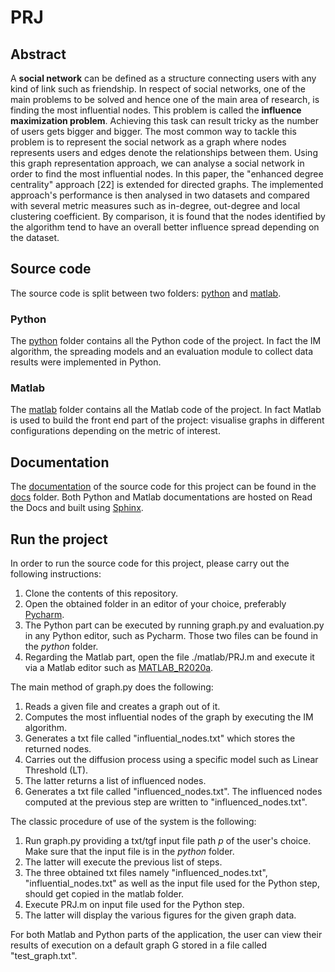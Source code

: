 # PRJ


## Abstract
A **social network** can be defined as a structure connecting users with any kind of link such as friendship. In respect of social networks, one of the main problems to be solved and hence one of the main area of research, is finding the most influential nodes. This problem is called the **influence maximization problem**. Achieving this task can result tricky as the number of users gets bigger and bigger. The most common way to tackle this problem is to represent the social network as a graph where nodes represents users and edges denote the relationships between them. Using this graph representation approach, we can analyse a social network in order to find the most influential nodes. 
In this paper, the "enhanced degree centrality" approach [22] is extended for directed graphs. The implemented approach's performance is then analysed in two datasets and compared with several metric measures such as in-degree, out-degree and local clustering coefficient. By comparison, it is found that the nodes identified by the algorithm tend to have an overall better influence spread depending on the dataset. 

## Source code
The source code is split between two folders: [python](https://github.com/KossaiSbai/PRJ/tree/master/python) and [matlab](https://github.com/KossaiSbai/PRJ/tree/master/matlab).

### Python
The [python](https://github.com/KossaiSbai/PRJ/tree/master/python) folder contains all the Python code of the project. 
In fact the IM algorithm, the spreading models and an evaluation module to collect data results were implemented in Python.

### Matlab
The [matlab](https://github.com/KossaiSbai/PRJ/tree/master/matlab) folder contains all the Matlab code of the project. 
In fact Matlab is used to build the front end part of the project: visualise graphs in different configurations depending on the metric of interest. 


## Documentation
The [documentation](https://prj.readthedocs.io/en/latest/) of the source code for this project can be found in the [docs](https://github.com/KossaiSbai/PRJ/tree/master/docs) folder.
Both Python and Matlab documentations are hosted on Read the Docs and built using [Sphinx](https://www.sphinx-doc.org/en/master/). 

## Run the project 
In order to run the source code for this project, please carry out the following instructions: 
1. Clone the contents of this repository.
2. Open the obtained folder in an editor of your choice, preferably [Pycharm](https://www.jetbrains.com/pycharm/).  
2. The Python part can be executed by running graph.py and evaluation.py in any Python editor, such as Pycharm. Those two files can be found in the *python* folder.
3. Regarding the Matlab part, open the file ./matlab/PRJ.m and execute it via a Matlab editor such as [MATLAB_R2020a](https://www.mathworks.com/products/new_products/latest_features.html). 


The main method of graph.py does the following:
1. Reads a given file and creates a graph out of it.
2. Computes the most influential nodes of the graph by executing the IM algorithm.
3. Generates a txt file called "influential_nodes.txt" which stores the returned nodes.
4. Carries out the diffusion process using a specific model such as Linear Threshold (LT).
5. The latter returns a list of influenced nodes.
6. Generates a txt file called "influenced_nodes.txt". The influenced nodes computed at the previous step are written to "influenced_nodes.txt". 

The classic procedure of use of the system is the following:
1. Run graph.py providing a txt/tgf input file path *p* of the user's choice. Make sure that the input file is in the *python* folder.  
2. The latter will execute the previous list of steps.
3. The three obtained txt files namely "influenced_nodes.txt", "influential_nodes.txt" as well as the input file used for the Python step, should get copied in the matlab folder. 
4. Execute PRJ.m on input file used for the Python step.
5. The latter will display the various figures for the given graph data.


For both Matlab and Python parts of the application, the user can view their results of execution on a default graph G stored in a file called "test_graph.txt". 
